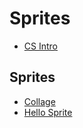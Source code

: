 # Sprites

* [CS Intro](/courses/csintro)

## Sprites

* [Collage](/courses/csintro1/sprites/collage)
* [Hello Sprite](/courses/csintro1/sprites/hello-sprite)